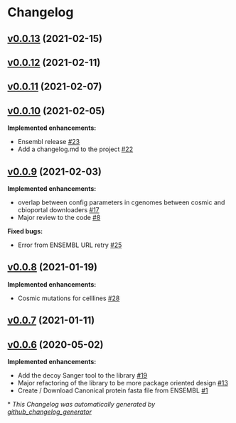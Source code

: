 # Changelog

## [v0.0.13](https://github.com/bigbio/py-pgatk/tree/v0.0.13) (2021-02-15)

## [v0.0.12](https://github.com/bigbio/py-pgatk/tree/v0.0.12) (2021-02-11)

## [v0.0.11](https://github.com/bigbio/py-pgatk/tree/v0.0.11) (2021-02-07)

## [v0.0.10](https://github.com/bigbio/py-pgatk/tree/v0.0.10) (2021-02-05)

**Implemented enhancements:**

- Ensembl release [\#23](https://github.com/bigbio/py-pgatk/issues/23)
- Add a changelog.md to the project  [\#22](https://github.com/bigbio/py-pgatk/issues/22)

## [v0.0.9](https://github.com/bigbio/py-pgatk/tree/v0.0.9) (2021-02-03)

**Implemented enhancements:**

- overlap between config parameters in cgenomes between cosmic and cbioportal downloaders [\#17](https://github.com/bigbio/py-pgatk/issues/17)
- Major review to the code [\#8](https://github.com/bigbio/py-pgatk/issues/8)

**Fixed bugs:**

- Error from ENSEMBL URL retry  [\#25](https://github.com/bigbio/py-pgatk/issues/25)

## [v0.0.8](https://github.com/bigbio/py-pgatk/tree/v0.0.8) (2021-01-19)

**Implemented enhancements:**

- Cosmic mutations for celllines  [\#28](https://github.com/bigbio/py-pgatk/issues/28)

## [v0.0.7](https://github.com/bigbio/py-pgatk/tree/v0.0.7) (2021-01-11)

## [v0.0.6](https://github.com/bigbio/py-pgatk/tree/v0.0.6) (2020-05-02)

**Implemented enhancements:**

- Add the decoy Sanger tool to the library  [\#19](https://github.com/bigbio/py-pgatk/issues/19)
- Major refactoring of the library to be more package oriented design [\#13](https://github.com/bigbio/py-pgatk/issues/13)
- Create / Download Canonical protein fasta file from ENSEMBL  [\#1](https://github.com/bigbio/py-pgatk/issues/1)



\* *This Changelog was automatically generated by [github_changelog_generator](https://github.com/github-changelog-generator/github-changelog-generator)*
